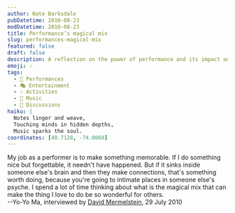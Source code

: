 ```yaml
---
author: Nate Barksdale
pubDatetime: 2010-08-23
modDatetime: 2010-08-23
title: Performance’s magical mix
slug: performances-magical-mix
featured: false
draft: false
description: A reflection on the power of performance and its impact on the audience.
emoji: 🎶
tags:
  - 🎤 Performances
  - 🎭 Entertainment
  - 🎶 Activities
  - 🎵 Music
  - 📖 Discussions
haiku: |
  Notes linger and weave,  
  Touching minds in hidden depths,  
  Music sparks the soul.
coordinates: [40.7128, -74.0060]
---
```


My job as a performer is to make something memorable. If I do something nice but forgettable, it needn't have happened. But if it sinks inside someone else's brain and then they make connections, that's something worth doing, because you're going to intimate places in someone else's psyche. I spend a lot of time thinking about what is the magical mix that can make the thing I love to do be so wonderful for others.  
--Yo-Yo Ma, interviewed by [David Mermelstein](http://web.archive.org/web/20120503173452/http://online.wsj.com/article/SB10001424052748703700904575391520025332364.html), 29 July 2010
